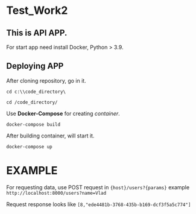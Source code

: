 # Test_Work2
## This is API APP.

For start app need install Docker, Python > 3.9.
## Deploying APP
After cloning repository, go in it.

`cd c:\\code_directory\`

`cd /code_directory/`

Use **Docker-Compose** for creating *container*.

`docker-compose build`

After building container, will start it.

`docker-compose up`

# EXAMPLE
For requesting data, use POST request in
`{host}/users?{params}` example `http://localhost:8000/users?name=Vlad`

Request response looks like `[8,"ede4481b-3768-435b-b169-dcf3f5a5c774"]`
